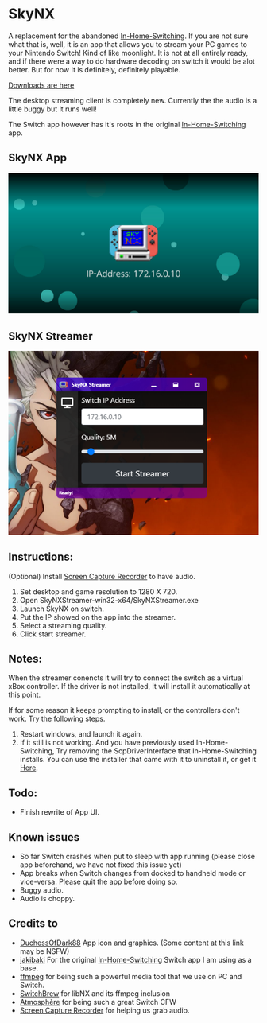 # SkyNX
A replacement for the abandoned [In-Home-Switching](https://github.com/jakibaki/In-Home-Switching/blob/master/README.md).
If you are not sure what that is, well, it is an app that allows you to stream your PC games to your Nintendo Switch! Kind of like moonlight. It is not at all entirely ready, and if there were a way to do hardware decoding on switch it would be alot better. But for now It is definitely, definitely playable.

[Downloads are here](https://github.com/DevL0rd/SkyNX/releases)

The desktop streaming client is completely new. Currently the the audio is a little buggy but it runs well!

The Switch app however has it's roots in the original [In-Home-Switching](https://github.com/jakibaki/In-Home-Switching/blob/master/README.md) app.

## SkyNX App
![SkyNX App](Screenshots/App.jpg "SkyNX App")

## SkyNX Streamer
![SkyNX Streamer](Screenshots/Streamer.png "SkyNX Streamer")

## Instructions:
(Optional) Install [Screen Capture Recorder](https://github.com/rdp/screen-capture-recorder-to-video-windows-free/releases) to have audio.
1. Set desktop and game resolution to 1280 X 720.
2. Open SkyNXStreamer-win32-x64/SkyNXStreamer.exe
3. Launch SkyNX on switch.
4. Put the IP showed on the app into the streamer.
5. Select a streaming quality.
6. Click start streamer.

## Notes:
When the streamer conencts it will try to connect the switch as a virtual xBox controller. If the driver is not installed, It will install it automatically at this point.

If for some reason it keeps prompting to install, or the controllers don't work. Try the following steps.

1. Restart windows, and launch it again.
2. If it still is not working. And you have previously used In-Home-Switching, Try removing the ScpDriverInterface that In-Home-Switching installs. You can use the installer that came with it to uninstall it, or get it [Here](https://github.com/mogzol/ScpDriverInterface/releases/download/1.1/ScpDriverInterface_v1.1.zip).

## Todo:
  * Finish rewrite of App UI.

## Known issues
  * So far Switch crashes when put to sleep with app running (please close app beforehand, we have not fixed this issue yet)
  * App breaks when Switch changes from docked to handheld mode or vice-versa. Please quit the app before doing so.
  * Buggy audio.
  * Audio is choppy.

## Credits to
* [DuchessOfDark88](https://twitter.com/DuchessOfDark88) App icon and graphics. (Some content at this link may be NSFW)
* [jakibaki](https://github.com/jakibaki) For the original [In-Home-Switching](https://github.com/jakibaki/In-Home-Switching/blob/master/README.md) Switch app I am using as a base.
* [ffmpeg](https://www.ffmpeg.org/) for being such a powerful media tool that we use on PC and Switch.
* [SwitchBrew](https://switchbrew.org/) for libNX and its ffmpeg inclusion
* [Atmosphère](https://github.com/Atmosphere-NX/Atmosphere) for being such a great Switch CFW
* [Screen Capture Recorder](https://github.com/rdp/screen-capture-recorder-to-video-windows-free) for helping us grab audio.
